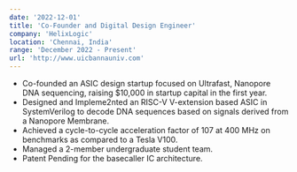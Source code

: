 ```yaml
---
date: '2022-12-01'
title: 'Co-Founder and Digital Design Engineer'
company: 'HelixLogic'
location: 'Chennai, India'
range: 'December 2022 - Present'
url: 'http://www.uicbannauniv.com'
---
```


<!-- - Designed and Implemented an ASIC in SystemVerilog to decode DNA sequences based on signals derived from a Nanopore Membrane.
- Startup funded by the Indian Government’s BIRAC EYUVA program.
- Managing a two-member student team. -->

- Co-founded an ASIC design startup focused on Ultrafast, Nanopore DNA sequencing, raising $10,000 in startup capital in the first year.
- Designed and Impleme2nted an RISC-V V-extension based ASIC in SystemVerilog to decode DNA sequences based on signals derived from a Nanopore Membrane.
- Achieved a cycle-to-cycle acceleration factor of 107 at 400 MHz on benchmarks as compared to a Tesla V100.
- Managed a 2-member undergraduate student team.
- Patent Pending for the basecaller IC architecture.
